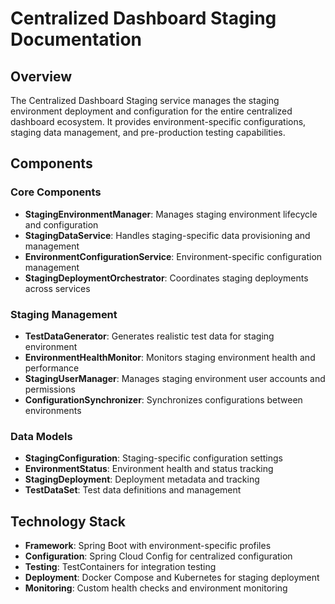 # Centralized Dashboard Staging Documentation

## Overview
The Centralized Dashboard Staging service manages the staging environment deployment and configuration for the entire centralized dashboard ecosystem. It provides environment-specific configurations, staging data management, and pre-production testing capabilities.

## Components

### Core Components
- **StagingEnvironmentManager**: Manages staging environment lifecycle and configuration
- **StagingDataService**: Handles staging-specific data provisioning and management
- **EnvironmentConfigurationService**: Environment-specific configuration management
- **StagingDeploymentOrchestrator**: Coordinates staging deployments across services

### Staging Management
- **TestDataGenerator**: Generates realistic test data for staging environment
- **EnvironmentHealthMonitor**: Monitors staging environment health and performance
- **StagingUserManager**: Manages staging environment user accounts and permissions
- **ConfigurationSynchronizer**: Synchronizes configurations between environments

### Data Models
- **StagingConfiguration**: Staging-specific configuration settings
- **EnvironmentStatus**: Environment health and status tracking
- **StagingDeployment**: Deployment metadata and tracking
- **TestDataSet**: Test data definitions and management

## Technology Stack
- **Framework**: Spring Boot with environment-specific profiles
- **Configuration**: Spring Cloud Config for centralized configuration
- **Testing**: TestContainers for integration testing
- **Deployment**: Docker Compose and Kubernetes for staging deployment
- **Monitoring**: Custom health checks and environment monitoring